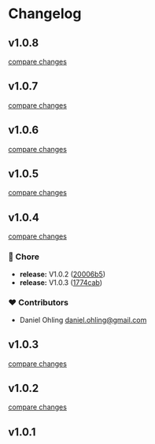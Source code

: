 # Changelog


## v1.0.8

[compare changes](https://github.com/dwaysweden/nuxt-directus/compare/v1.0.7...v1.0.8)

## v1.0.7

[compare changes](https://github.com/dwaysweden/nuxt-directus/compare/v1.0.6...v1.0.7)

## v1.0.6

[compare changes](https://github.com/dwaysweden/nuxt-directus/compare/v1.0.5...v1.0.6)

## v1.0.5

[compare changes](https://github.com/dwaysweden/nuxt-directus/compare/v1.0.4...v1.0.5)

## v1.0.4

[compare changes](https://github.com/dwaysweden/nuxt-directus/compare/v1.0.2...v1.0.4)

### 🏡 Chore

- **release:** V1.0.2 ([20006b5](https://github.com/dwaysweden/nuxt-directus/commit/20006b5))
- **release:** V1.0.3 ([1774cab](https://github.com/dwaysweden/nuxt-directus/commit/1774cab))

### ❤️ Contributors

- Daniel Ohling <daniel.ohling@gmail.com>

## v1.0.3

[compare changes](https://github.com/dwaysweden/nuxt-directus/compare/v1.0.2...v1.0.3)

## v1.0.2

[compare changes](https://github.com/dwaysweden/nuxt-directus/compare/v1.0.1...v1.0.2)

## v1.0.1

